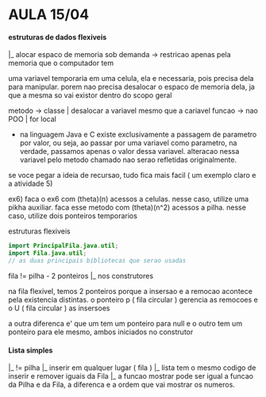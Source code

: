 # AULA 15/04

#### estruturas de dados flexiveis
|_ alocar espaco de memoria sob demanda -> restricao apenas pela memoria que o computador tem

uma variavel temporaria em uma celula, ela e necessaria, pois precisa dela para manipular. porem nao precisa desalocar o espaco de memoria dela, ja que a mesma so vai existor dentro do scopo geral

metodo -> classe    |   desalocar a variavel mesmo que a cariavel
funcao -> nao POO   |   for local

- na linguagem Java e C existe exclusivamente a passagem de parametro por valor, ou seja, ao passar por uma variavel como parametro, na verdade, passamos apenas o valor dessa variavel. alteracao nessa variavel pelo metodo chamado nao serao refletidas originalmente.

se voce pegar a ideia de recursao, tudo fica mais facil ( um exemplo claro e a atividade 5)

ex6) faca o ex6 com (theta)(n) acessos a celulas. nesse caso, utilize uma pikha auxiliar. faca esse metodo com (theta)(n^2) acessos a pilha. nesse caso, utilize dois ponteiros temporarios

estruturas flexiveis
```Java
import PrincipalFila.java.util;
import Fila.java.util;
// as duas principais bibliotecas que serao usadas
```

fila != pilha - 2 ponteiros
             |_ nos construtores

na fila flexivel, temos 2 ponteiros porque a insersao e a remocao acontece pela existencia distintas. o ponteiro p ( fila circular ) gerencia as remocoes e o U ( fila circular ) as insersoes

a outra diferenca e' que um tem um ponteiro para null e o outro tem um ponteiro para ele mesmo, ambos iniciados no construtor

#### Lista simples 
|_ != pilha
    |_ inserir em qualquer lugar ( fila )
|_ lista tem o mesmo codigo de inserir e remover iguais da Fila
|_ a funcao mostrar pode ser igual a funcao da Pilha e da Fila, a diferenca e a ordem que vai mostrar os numeros. 